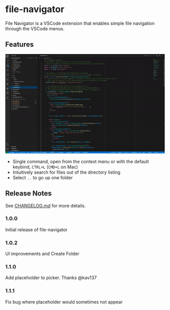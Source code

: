 # file-navigator

File Navigator is a VSCode extension that enables simple file navigation through the VSCode menus.

## Features

![demo](assets/file-navigator-demo.gif)

- Single command, open from the context menu or with the default keybind, `CTRL+L` (`CMD+L` on Mac)
- Intuitively search for files out of the directory listing
- Select `..` to go up one folder

## Release Notes

See [CHANGELOG.md](CHANGELOG.md) for more details.

### 1.0.0

Initial release of file-navigator

### 1.0.2

UI improvements and Create Folder

### 1.1.0

Add placeholder to picker. Thanks @kav137

### 1.1.1

Fix bug where placeholder would sometimes not appear
